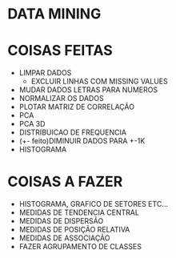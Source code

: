 # DATA MINING

# COISAS FEITAS
- LIMPAR DADOS
  - EXCLUIR LINHAS COM MISSING VALUES
- MUDAR DADOS LETRAS PARA NUMEROS
- NORMALIZAR OS DADOS
- PLOTAR MATRIZ DE CORRELAÇÃO
- PCA
- PCA 3D
- DISTRIBUICAO DE FREQUENCIA
- (+- feito)DIMINUIR DADOS PARA +-1K
- HISTOGRAMA

# COISAS A FAZER

- HISTOGRAMA, GRAFICO DE SETORES ETC...
- MEDIDAS DE TENDENCIA CENTRAL
- MEDIDAS DE DISPERSÃO
- MEDIDAS DE POSIÇÃO RELATIVA
- MEDIDAS DE ASSOCIAÇÃO
- FAZER AGRUPAMENTO DE CLASSES
